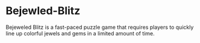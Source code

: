 # Bejewled-Blitz
 Bejeweled Blitz is a fast-paced puzzle game that requires players to quickly line up colorful jewels and gems in a limited amount of time.

